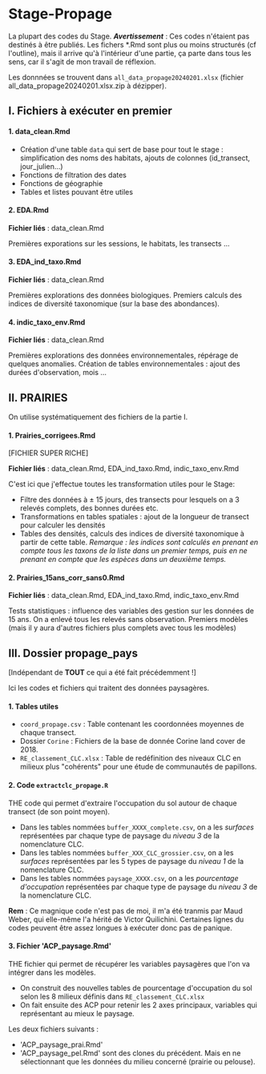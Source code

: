 # Stage-Propage

La plupart des codes du Stage. 
**_Avertissement_** : Ces codes n'étaient pas destinés à être publiés. Les fichers *.Rmd sont plus ou moins structurés (cf l'outline),
mais il arrive qu'à l'intérieur d'une partie, ça parte dans tous les sens, car il s'agit de mon travail de réflexion.

Les donnnées se trouvent dans `all_data_propage20240201.xlsx` (fichier all_data_propage20240201.xlsx.zip à dézipper).

## I. Fichiers à exécuter en premier

#### 1. data_clean.Rmd

+ Création d'une table `data` qui sert de base pour tout le stage : simplification des noms des habitats, ajouts de colonnes (id_transect, jour_julien...)
+ Fonctions de filtration des dates
+ Fonctions de géographie
+ Tables et listes pouvant être utiles

#### 2. EDA.Rmd

**Fichier liés** : data_clean.Rmd

Premières exporations sur les sessions, le habitats, les transects ...

#### 3. EDA_ind_taxo.Rmd

**Fichier liés** : data_clean.Rmd

Premières explorations des données biologiques. 
Premiers calculs des indices de diversité taxonomique (sur la base des abondances).


#### 4. indic_taxo_env.Rmd

**Fichier liés** : data_clean.Rmd

Premières explorations des données environnementales, répérage de quelques anomalies.
Création de tables environnementales : ajout des durées d'observation, mois ...

## II. PRAIRIES

On utilise systématiquement des fichiers de la partie I.

#### 1. Prairies_corrigees.Rmd

[FICHIER SUPER RICHE]

**Fichier liés** : data_clean.Rmd, EDA_ind_taxo.Rmd, indic_taxo_env.Rmd

C'est ici que j'effectue toutes les transformation utiles pour le Stage:
+ Filtre des données à ± 15 jours, des transects pour lesquels on a 3 relevés complets, des bonnes durées etc.
+ Transformations en tables spatiales : ajout de la longueur de transect pour calculer les densités
+ Tables des densités, calculs des indices de diversité taxonomique à partir de cette table.
  *Remarque : les indices sont calculés en prenant en compte tous les taxons de la liste dans un premier temps, puis en  ne prenant en compte que les espèces dans un deuxième temps.*

#### 2. Prairies_15ans_corr_sans0.Rmd

**Fichier liés** : data_clean.Rmd, EDA_ind_taxo.Rmd, indic_taxo_env.Rmd

Tests statistiques : influence des variables des gestion sur les données de 15 ans.
On a enlevé tous les relevés sans observation.
Premiers modèles (mais il y aura d'autres fichiers plus complets avec tous les modèles)

## III. Dossier propage_pays

[Indépendant de **TOUT** ce qui a été fait précédemment !]

Ici les codes et fichiers qui traitent des données paysagères. 

#### 1. Tables utiles
+ `coord_propage.csv` : Table contenant les coordonnées moyennes de chaque transect.
+ Dossier `Corine` : Fichiers de la base de donnée Corine land cover de 2018.
+ `RE_classement_CLC.xlsx` : Table de redéfinition des niveaux CLC en milieux plus "cohérents" pour une étude de communautés de papillons. 
  
#### 2. Code `extractclc_propage.R`
THE code qui permet d'extraire l'occupation du sol autour de chaque transect (de son point moyen).
  - Dans les tables nommées `buffer_XXXX_complete.csv`, on a les *surfaces* représentées par chaque type de paysage du *niveau 3* de la nomenclature CLC.
  - Dans les tables nommées `buffer_XXX_CLC_grossier.csv`, on a les *surfaces* représentées par les 5 types de paysage du *niveau 1* de la nomenclature CLC.
  - Dans les tables nommées `paysage_XXXX.csv`, on a les *pourcentage d'occupation* représentées par chaque type de paysage du *niveau 3* de la nomenclature CLC.

**Rem** : Ce magnique code n'est pas de moi, il m'a été tranmis par Maud Weber, qui elle-même l'a hérité de Victor Quilichini. Certaines lignes du codes peuvent être assez longues à exécuter donc pas de panique.

#### 3. Fichier 'ACP_paysage.Rmd'

THE fichier qui permet de récupérer les variables paysagères que l'on va intégrer dans les modèles.
+ On construit des nouvelles tables de pourcentage d'occupation du sol selon les 8 milieux définis dans `RE_classement_CLC.xlsx`
+ On fait ensuite des ACP pour retenir les 2 axes principaux, variables qui représentant au mieux le paysage. 

Les deux fichiers suivants :
- 'ACP_paysage_prai.Rmd'
- 'ACP_paysage_pel.Rmd'
sont des clones du précédent. Mais en ne sélectionnant que les données du milieu concerné (prairie ou pelouse).
